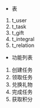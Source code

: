 - 表
1. t_user
2. t_task
3. t_gift
4. t_integral
4. t_relation


- 功能列表
1. 创建任务
2. 领取任务
3. 兑换礼物
4. 完成任务
5. 获取积分




